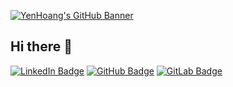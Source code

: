 [![YenHoang's GitHub Banner](./assets/GitHubHeader.png)](https://yenhoang_portfolio.surge.sh/)
<h2>Hi there 👋 </h2>

[![LinkedIn Badge](https://img.shields.io/badge/LinkedIn-0077B5?style=for-the-badge&logo=linkedin&logoColor=white)](https://www.linkedin.com/in/yen-hoang-vn/) [![GitHub Badge](https://img.shields.io/badge/GitHub-100000?style=for-the-badge&logo=github&logoColor=white)](https://github.com/YenHoangBcn) [![GitLab Badge](https://img.shields.io/badge/GitLab-330F63?style=for-the-badge&logo=gitlab&logoColor=white)](https://gitlab.com/yenhoangvn) 
<!--
**YenHoangBcn/YenHoangBcn** is a ✨ _special_ ✨ repository because its `README.md` (this file) appears on your GitHub profile.

Here are some ideas to get you started:

- 🔭 I’m currently working on ...
- 🌱 I’m currently learning ...
- 👯 I’m looking to collaborate on ...
- 🤔 I’m looking for help with ...
- 💬 Ask me about ...
- 📫 How to reach me: ...
- 😄 Pronouns: ...
- ⚡ Fun fact: ...
-->
